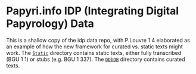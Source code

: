 # Papyri.info IDP (Integrating Digital Papyrology) Data

This is a shallow copy of the idp.data repo, with P.Louvre 1 4 elaborated as an example of how the new framework for curated vs. static texts might work. The [`Static`](https://github.com/hcayless/new_idp.data/tree/main/Static) directory contains static texts, either fully transcribed (BGU 1 1) or stubs (e.g. BGU 1 337). The [`DDbDB`](https://github.com/hcayless/new_idp.data/tree/main/DDbDP) directory contains curated texts.
